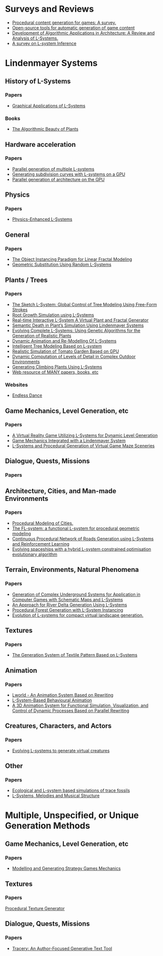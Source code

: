 # Surveys and Reviews
- [Procedural content generation for games: A survey.](https://course.ccs.neu.edu/cs5150f13/readings/hendrikx_pcgg.pdf)
- [Open-source tools for automatic generation of game content](https://helda.helsinki.fi/server/api/core/bitstreams/ded106d0-29ea-4865-828f-05e1b234678c/content)
- [Development of Algorithmic Applications in Architecture: A Review and Analysis of L-Systems.](https://www.bagh-sj.com/jufile?ar_sfile=1937904)
- [A survey on L-system Inference](https://infocomp.dcc.ufla.br/index.php/infocomp/article/view/268)

# Lindenmayer Systems
## History of L-Systems
### Papers
- [Graphical Applications of L-Systems](http://algorithmicbotany.org/papers/graphical.gi86.pdf)

### Books
- [The Algorithmic Beauty of Plants](http://algorithmicbotany.org/papers/abop/abop.pdf)


## Hardware acceleration
### Papers
- [Parallel generation of multiple L-systems](https://www.sciencedirect.com/science/article/pii/S0097849310000828)
- [Generating subdivision curves with L-systems on a GPU](http://algorithmicbotany.org/papers/subgpu.sig2003.pdf)
- [Parallel generation of architecture on the GPU](https://onlinelibrary.wiley.com/doi/epdf/10.1111/cgf.12312?saml_referrer)

## Physics
### Papers
- [Physics-Enhanced L-Systems](https://otik.uk.zcu.cz/bitstream/11025/15764/1/R195.pdf)

## General
### Papers
- [The Object Instancing Paradigm for Linear Fractal
Modeling](https://citeseerx.ist.psu.edu/document?repid=rep1&type=pdf&doi=dbf86450e8da0fa8004fb5bd86d01f95a9d2a225)
- [Geometric Substitution Using Random L-Systems](https://www.sciencedirect.com/science/article/pii/S0097849396000453)


## Plants / Trees
### Papers
- [The Sketch L-System: Global Control of Tree Modeling Using Free-Form Strokes](https://link.springer.com/chapter/10.1007/11795018_13)
- [Root Growth Simulation using L-Systems](https://citeseerx.ist.psu.edu/document?repid=rep1&type=pdf&doi=6a394b5530c3f7eb9b729e3b00cdf04b1112700c)
- [Real-time Interactive L-System A Virtual Plant and Fractal Generator](https://d1wqtxts1xzle7.cloudfront.net/108113080/50f5ebad9c87874889486dd26e8265807fa3-libre.pdf?1701377142=&response-content-disposition=inline%3B+filename%3DREAL_TIME_INTERACTIVE_L_SYSTEM_A_Virtual.pdf&Expires=1728242399&Signature=V7CXtfdH4PcZi1lnLTI~RaHQ6i8rdBVbEXBEZwzZmRprfx18j9sr~-clJbI6sPAMK9orobh1VXvD0Z6zl0ixVfcDj4fZ1UuKskYA82YgGCBU9Mbm~1ggoT16poifz6dVoz-RrMlvs0Vv~dCzgZpwSshCWc7RkiDv9VBksPu14RASRvatTg6CTWUMy5naeDxLaZRRI0xcJU35c29A9voVx2KuD0GEOaC2FW2Lsrsam8Q4zj0vhecehbUzcnVqC4xF4zqj-d5KzgPg0aGyWXQ19hHw9hhG0t2RlM0ELw2qQLUvyeeEPz~KKgs-Ii7v1Ix-iyDwKAHEKTNkHIEmHOv90Q__&Key-Pair-Id=APKAJLOHF5GGSLRBV4ZA)
- [Semantic Death in Plant’s Simulation Using Lindenmayer Systems](https://www.niclab.mx/portal/sites/default/files/SemanticDeathInPlantSimulationUsingLindenmayerSystems_0.pdf)
- [Evolving Complete L-Systems: Using Genetic Algorithms for the Generation of Realistic Plants](https://link.springer.com/chapter/10.1007/978-3-319-90418-4_2)
- [Dynamic Animation and Re-Modelling Of L-Systems](https://nccastaff.bournemouth.ac.uk/jmacey/OldWeb/MastersProjects/MSc09/Hampshire/thesis.pdf)
- [Intelligent Tree Modeling Based on L-system](https://www.researchgate.net/publication/216337877_Intelligent_Tree_Modeling_Based_on_L-system)
- [Realistic Simulation of Tomato Garden Based on GPU](https://link.springer.com/chapter/10.1007/978-3-642-34387-2_42)
- [Dynamic Computation of Levels of Detail in Complex Outdoor Environments](https://citeseerx.ist.psu.edu/document?repid=rep1&type=pdf&doi=2d21caeaa38e00e6d3b2d416a6cdd55329c14fd4)
- [Generating Climbing Plants Using L-Systems](https://www.researchgate.net/profile/Olatunji-Omisore/post/Is-there-any-good-and-detailed-practical-material-on-L-System-for-plant-growth-and-development-apart-from-the-Algorithmic-beauty-of-plants/attachment/59d6246879197b8077982be7/AS%3A312719578730500%401451569565592/download/climbingplants.pdf)
- [Web resource of MANY papers, books, etc](http://algorithmicbotany.org/papers/)


### Websites
- [Endless Dance](http://project.laboiteatortue.com/endlessdance/goldenmetamorphosis/)

## Game Mechanics, Level Generation, etc
### Papers
- [A Virtual Reality Game Utilizing L-Systems for Dynamic Level Generation](https://www.jait.us/uploadfile/2024/JAIT-V15N2-276.pdf)
- [Game Mechanics Integrated with a Lindenmayer System](https://www.diva-portal.org/smash/get/diva2:832913/FULLTEXT01.pdf)
- [L-Systems and Procedural Generation of Virtual Game Maze Sceneries](https://www.sbgames.org/sbgames2017/papers/ComputacaoShort/174978.pdf)

## Dialogue, Quests, Missions
### Papers


## Architecture, Cities, and Man-made Environments
### Papers
- [Procedural Modeling of Cities.](https://web.archive.org/web/20060114082225/http://www.vision.ee.ethz.ch/~pmueller/documents/procedural_modeling_of_cities__siggraph2001.pdf)
- [The FL-system: a functional L-system for
procedural geometric modeling](https://d1wqtxts1xzle7.cloudfront.net/4624367/10.1.1.102.1785-libre.pdf?1390837728=&response-content-disposition=inline%3B+filename%3DThe_FL_system_a_functional_L_system_for.pdf&Expires=1728242864&Signature=cVB6tF7pygRuPGYtHbBg3dVKtCJEw4CCa696Lejhvobug0C1TGP6BNwBFbcFHBdnxNG5t36mA6OFfhlsgTrO7ht4ursvXkE0iVQ0Geyh0fXnz9i~VysuwZGPbyDDeJX7lCgAkWFiX1riPCP7iFE8yvwcdL6DvvoBk4vJ6V6QjcQ0Vc9j7E7lP8FPwMGRWScMpiE2Pdta09AnzZZ3aWSPsHg9uKorOldkvUO7OgfPprQLQZHLSnzmzg0KciPjp5Z9A1YFPM8BDuENqIkolh~kJGCfcyCkJ~UzrE-38QiRbNFGDavH1OrKDf2~RAYUXdCJPizNzLqbydKI31EvvUIUAA__&Key-Pair-Id=APKAJLOHF5GGSLRBV4ZA)
- [Continuous Procedural Network of Roads Generation using L-Systems and Reinforcement Learning](https://www.scitepress.org/Papers/2022/112683/112683.pdf)
- [Evolving spaceships with a hybrid L-system constrained optimisation evolutionary algorithm](https://dl.acm.org/doi/abs/10.1145/3520304.3528775)


## Terrain, Environments, Natural Phenomena
### Papers
- [Generation of Complex Underground Systems for Application in Computer Games with Schematic Maps and L-Systems](https://link.springer.com/chapter/10.1007/978-3-319-46418-3_1)
- [An Approach for River Delta Generation Using L-Systems](https://core.ac.uk/download/pdf/322445609.pdf)
- [Procedural Forest Generation with L-System
Instancing](https://nccastaff.bmth.ac.uk/jmacey/MastersProject/MSc19/02/MastersReport.pdf)
- [Evolution of L-systems for compact virtual landscape generation.](https://www.researchgate.net/publication/221007670_Evolution_of_L-systems_for_compact_virtual_landscape_generation)

## Textures
### Papers
- [The Generation System of Textile Pattern Based on L-Systems](https://www.atlantis-press.com/proceedings/icmcs-18/25904158)

## Animation
### Papers
- [Lworld - An Animation System Based on Rewriting](https://citeseerx.ist.psu.edu/document?repid=rep1&type=pdf&doi=1e8e82cc742e832f6182f9415835894e35f670a4)
- [L-System-Based Behavioural Animation](https://books.google.co.uk/books?hl=en&lr=&id=gtBKDwAAQBAJ&oi=fnd&pg=PA133&dq=L_System+effect&ots=SkRWYIsM2z&sig=-uY2bnc-za8-TSlFKjtw7hLwb9k&redir_esc=y#v=onepage&q=L_System%20effect&f=false)
- [A 3D Animation System for Functional Simulation, Visualization, and Control of Dynamic Processes Based on Parallel Rewriting](https://citeseerx.ist.psu.edu/document?repid=rep1&type=pdf&doi=9b3c2d856ee58b62d39be4f1af39a36554380276)

## Creatures, Characters, and Actors
### Papers
- [Evolving L-systems to generate virtual creatures](https://www.sciencedirect.com/science/article/pii/S0097849301001571)

## Other
### Papers
- [Ecological and L-system based simulations of trace fossils](https://www.sciencedirect.com/science/article/pii/S0031018202006788)
- [L-Systems, Melodies and Musical Structure](https://www.jstor.org/stable/1513178)

# Multiple, Unspecified, or Unique Generation Methods

## Game Mechanics, Level Generation, etc
### Papers
- [Modelling and Generating Strategy Games Mechanics](https://pure.itu.dk/ws/files/39501070/thesis.pdf)

## Textures
### Papers
[Procedural Texture Generator](https://theses.cz/id/rpqm13/25080.pdf)

## Dialogue, Quests, Missions
### Papers
- [Tracery: An Author-Focused Generative Text Tool](https://link.springer.com/chapter/10.1007/978-3-319-27036-4_14)